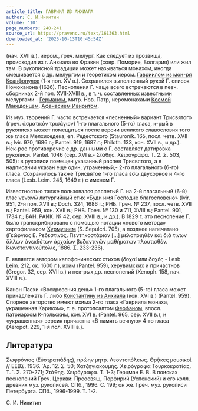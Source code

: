 ```yaml
---
article_title: ГАВРИИЛ ИЗ АНХИАЛА
author: С. И.Никитин
volume: '10'
page_numbers: 240-241
source_url: https://pravenc.ru/text/161363.html
downloaded_at: '2025-10-13T10:45:54Z'
---
```


(нач. XVII в.), иером., греч. мелург. Как следует из прозвища, происходил из г. Анхиала во Фракии (совр. Поморие, Болгария) или жил там. В рукописной традиции может называться монахом, иногда смешивается с др. мелургом и теоретиком иером. [Гавриилом из мон-ря Ксанфопулов](<https://pravenc.ru/text/Гавриилом из мон-ря Ксанфопулов.html>) (1-я пол. XV в.). Сохранился выполненный рукой Г. список Номоканона (1626). Песнопения Г. чаще всего встречаются в певч. сборниках 2-й пол. XVII-XVIII в., в т. ч. составленных известными мелургами - [Германом](https://pravenc.ru/text/ГЕРМАН.html), митр. Нов. Патр, иеромонахами [Космой Македонцем](<https://pravenc.ru/text/Космой Македонцем.html>), [Афанасием Ивиритом](<https://pravenc.ru/text/Афанасием Ивиритом.html>).

Из муз. творений Г. часто встречается «песненный» вариант Трисвятого (греч. ἀσματικὸν τρισάγιον) 1-го плагального (5-го) гласа, к-рый в рукописях может помещаться после версии великого славословия того же гласа Мелхиседека, еп. Редестского (Stauronik. 165, посл. четв. XVII в.; Ivir. 970, 1686 г.; Pantel. 919, 1687 г.; Philoth. 133, кон. XVII в., и др.). Нек-рое противоречие с др. данными о Г. составляет датировка рукописи. Pantel. 1046 (сер. XVI в.- Στάθης. Χειρόγραφα. Τ. 2. Σ. 503, 505): в рукописи помещен указанный распев Трисвятого, а в надписании указан еще один, утраченный,- 2-го плагального (6-го) гласа. Сохранилось также Трисвятое 1-го гласа ἔσω двухорное и 4-го гласа (Lesb. Leim. 245, 1649 г.) с именем Г.

Известностью также пользовался распетый Г. на 2-й плагальный (6-й) глас νενανώ литургийный стих «Буди имя Господне благословено» (Ivir. 951, 2-я пол. XVII в.; Doch. 324, 1686 г.; РНБ. Греч. № 237, посл. четв. XVII в.; Pantel. 959, кон. XVII в.; РНБ. Греч. № 130 и 711, XVIII в.; Pantel. 901, 1734 г.; БАН. РАИК. № 42, сер. XVIII в., и др.). В 1829 г. это песнопение Г. было транскрибировано с помощью нотации «нового метода» хартофилаксом [Хурмузием](https://pravenc.ru/text/Хурмузием.html) (S. Sepulcri. 705), а позднее напечатано (Γεώργιος Ε. Ρεδεστινός. Πεντηκοστάριον [...] μελοποιηθὲν καὶ διά τινων ἄλλων ἀνεκδότων ἀρχαίων βυζαντινῶν μαθήματων πλουτισθέν. Κωνσταντινούπολις, 1886. Σ. 233-236).

Г. является автором калофонических стихов (δοχαί или δοχές - Lesb. Leim. 212, ок. 1600 г.), ихим (Pantel. 959), херувимских и причастнов (Gregor. 32, сер. XVII в.) и нек-рых др. песнопений (Xenoph. 158, нач. XVIII в.).

Канон Пасхи «Воскресения день» 1-го плагального (5-го) гласа может принадлежать Г. либо [Константину из Анхиала](<https://pravenc.ru/text/Константину из Анхиала.html>) (кон. XVI в.) (Pantel. 959). Спорное авторство имеют ихима 2-го гласа «Гавриила монаха, украшенная Кариком», т. е. протопсалтом [Феофаном](https://pravenc.ru/text/Феофан.html), впосл. патриархом К-польским, кон. XVI в. (Pantel. 965, сер. XVII в.), и «украшенная» версия причастна «В память вечную» 4-го гласа (Xeropot. 229, 1-я пол. XVIII в.).

## Литература

Σωφρόνιος (Εὐστρατιάδης), πρώην μητρ. Λεοντοπόλεως. Θρᾷκες μουσικοί // ΕΕΒΣ. 1936. ᾿Αρ. 12. Σ. 50; Χατζηγιακουμής. Χειρόγραφα Τουρκοκρατίας. Τ. ῾. Σ. 270-271; Στάθης. Χειρόγραφα. Τ. 1-3; Герцман Е. В. В поисках песнопений Греч. Церкви: Преосвящ. Порфирий (Успенский) и его колл. древних муз. рукописей. СПб., 1996. С. 199; он же. Греч. муз. рукописи Петербурга. СПб., 1996-1999. Т. 1-2.

С. И.  Никитин
